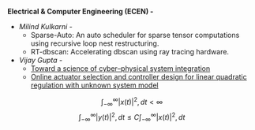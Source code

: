 **Electrical & Computer Engineering (ECEN) -**
- *Milind Kulkarni -* 
	- Sparse-Auto: An auto scheduler for sparse tensor computations using recursive loop nest restructuring.
	- RT-dbscan: Accelerating dbscan using ray tracing hardware.
- *Vijay Gupta -*
	- [Toward a science of cyber–physical system integration](https://ieeexplore.ieee.org/abstract/document/6008519/)
	- [Online actuator selection and controller design for linear quadratic regulation with unknown system model](https://ieeexplore.ieee.org/abstract/document/10582506/)

$$
\int_{-\infty}^{\infty} |x(t)|^2 , dt < \infty
$$
$$
\int_{-\infty}^{\infty} |y(t)|^2 , dt \leq C \int_{-\infty}^{\infty} |x(t)|^2 , dt $$

